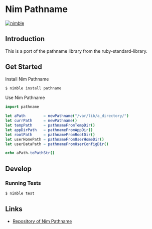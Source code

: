 # Nim Pathname

[![nimble](https://raw.githubusercontent.com/yglukhov/nimble-tag/master/nimble.png)](https://github.com/yglukhov/nimble-tag)



## Introduction

This is a port of the pathname library from the ruby-standard-library.



## Get Started

Install Nim Pathname

   ```bash
   $ nimble install pathname
   ```

Use Nim Pathname

   ```nim
   import pathname

   let aPath        = newPathname("/var/lib/a_directory/")
   let currPath     = newPathname()
   let tempPath     = pathnameFromTempDir()
   let appDirPath   = pathnameFromAppDir()
   let rootPath     = pathnameFromRootDir()
   let userHomePath = pathnameFromUserHomeDir()
   let userDataPath = pathnameFromUserConfigDir()

   echo aPath.toPathStr()
   ```

## Develop

### Running Tests

   ```bash
   $ nimble test
   ```



## Links

- [Repository of Nim Pathname](https://github.com/RaimundHuebel/NimPathname)
